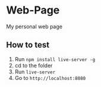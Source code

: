 # Web-Page
My personal web page

## How to test

1. Run ``` npm install live-server -g ```
2. cd to the folder
3. Run ``` live-server ``` 
4. Go to ``` http://localhost:8080 ```